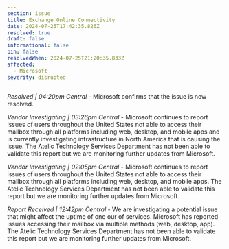 ```yaml
---
section: issue
title: Exchange Online Connectivity
date: 2024-07-25T17:42:35.826Z
resolved: true
draft: false
informational: false
pin: false
resolvedWhen: 2024-07-25T21:20:35.833Z
affected:
  - Microsoft
severity: disrupted
---
```

*Resolved | 04:20pm Central* - Microsoft confirms that the issue is now resolved.

*Vendor Investigating | 03:26pm Central* - Microsoft continues to report issues of users throughout the United States not able to access their mailbox through all platforms including web, desktop, and mobile apps and is currently investigating infrastructure in North America that is causing the issue. The Atelic Technology Services Department has not been able to validate this report but we are monitoring further updates from Microsoft.

*Vendor Investigating | 02:05pm Central* - Microsoft continues to report issues of users throughout the United States not able to access their mailbox through all platforms including web, desktop, and mobile apps. The Atelic Technology Services Department has not been able to validate this report but we are monitoring further updates from Microsoft.

*Report Received | 12:42pm Central* - We are investigating a potential issue that might affect the uptime of one our of services. Microsoft has reported issues accessing their mailbox via multiple methods (web, desktop, app). The Atelic Technology Services Department has not been able to validate this report but we are monitoring further updates from Microsoft.